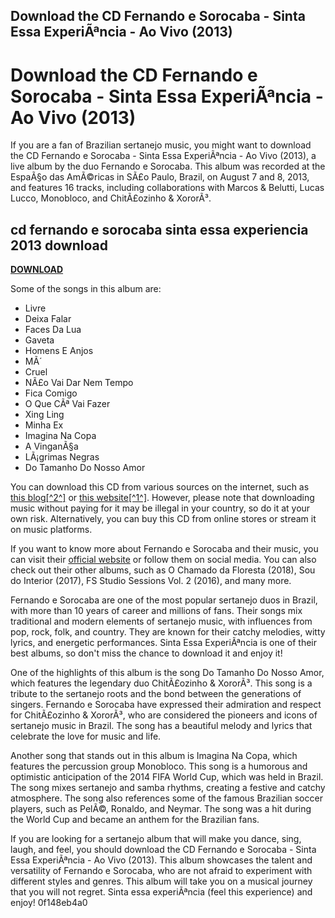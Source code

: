 ## Download the CD Fernando e Sorocaba - Sinta Essa ExperiÃªncia - Ao Vivo (2013)

  
# Download the CD Fernando e Sorocaba - Sinta Essa ExperiÃªncia - Ao Vivo (2013)
 
If you are a fan of Brazilian sertanejo music, you might want to download the CD Fernando e Sorocaba - Sinta Essa ExperiÃªncia - Ao Vivo (2013), a live album by the duo Fernando e Sorocaba. This album was recorded at the EspaÃ§o das AmÃ©ricas in SÃ£o Paulo, Brazil, on August 7 and 8, 2013, and features 16 tracks, including collaborations with Marcos & Belutti, Lucas Lucco, Monobloco, and ChitÃ£ozinho & XororÃ³.
 
## cd fernando e sorocaba sinta essa experiencia 2013 download


[**DOWNLOAD**](https://denirade.blogspot.com/?download=2tMiVL)

 
Some of the songs in this album are:
 
- Livre
- Deixa Falar
- Faces Da Lua
- Gaveta
- Homens E Anjos
- MÃ´
- Cruel
- NÃ£o Vai Dar Nem Tempo
- Fica Comigo
- O Que CÃª Vai Fazer
- Xing Ling
- Minha Ex
- Imagina Na Copa
- A VinganÃ§a
- LÃ¡grimas Negras
- Do Tamanho Do Nosso Amor

You can download this CD from various sources on the internet, such as [this blog\[^2^\]](https://sertanejomelhores.blogspot.com/2013/12/download-cd-fernando-e-sorocaba-sinta.html) or [this website\[^1^\]](https://www.discogs.com/release/10162372-Fernando-Sorocaba-Sinta-Essa-Experi%C3%AAncia). However, please note that downloading music without paying for it may be illegal in your country, so do it at your own risk. Alternatively, you can buy this CD from online stores or stream it on music platforms.
 
If you want to know more about Fernando e Sorocaba and their music, you can visit their [official website](https://www.fernandoesorocaba.com.br/) or follow them on social media. You can also check out their other albums, such as O Chamado da Floresta (2018), Sou do Interior (2017), FS Studio Sessions Vol. 2 (2016), and many more.
 
Fernando e Sorocaba are one of the most popular sertanejo duos in Brazil, with more than 10 years of career and millions of fans. Their songs mix traditional and modern elements of sertanejo music, with influences from pop, rock, folk, and country. They are known for their catchy melodies, witty lyrics, and energetic performances. Sinta Essa ExperiÃªncia is one of their best albums, so don't miss the chance to download it and enjoy it!
  
One of the highlights of this album is the song Do Tamanho Do Nosso Amor, which features the legendary duo ChitÃ£ozinho & XororÃ³. This song is a tribute to the sertanejo roots and the bond between the generations of singers. Fernando e Sorocaba have expressed their admiration and respect for ChitÃ£ozinho & XororÃ³, who are considered the pioneers and icons of sertanejo music in Brazil. The song has a beautiful melody and lyrics that celebrate the love for music and life.
 
Another song that stands out in this album is Imagina Na Copa, which features the percussion group Monobloco. This song is a humorous and optimistic anticipation of the 2014 FIFA World Cup, which was held in Brazil. The song mixes sertanejo and samba rhythms, creating a festive and catchy atmosphere. The song also references some of the famous Brazilian soccer players, such as PelÃ©, Ronaldo, and Neymar. The song was a hit during the World Cup and became an anthem for the Brazilian fans.
 
If you are looking for a sertanejo album that will make you dance, sing, laugh, and feel, you should download the CD Fernando e Sorocaba - Sinta Essa ExperiÃªncia - Ao Vivo (2013). This album showcases the talent and versatility of Fernando e Sorocaba, who are not afraid to experiment with different styles and genres. This album will take you on a musical journey that you will not regret. Sinta essa experiÃªncia (feel this experience) and enjoy!
 0f148eb4a0
